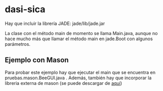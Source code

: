 # dasi-sica

Hay que incluir la librería JADE: jade/lib/jade.jar

La clase con el método main de momento se llama Main.java, aunque no hace mucho más que llamar el método main en jade.Boot con algunos parámetros.

## Ejemplo con Mason

Para probar este ejemplo hay que ejecutar el main que se encuentra en pruebas.mason.BeeGUI.java . Además, también hay que incorporar la libreria externa de mason (se puede descargar de [aquí](http://cs.gmu.edu/~eclab/projects/mason/mason.19.jar))
